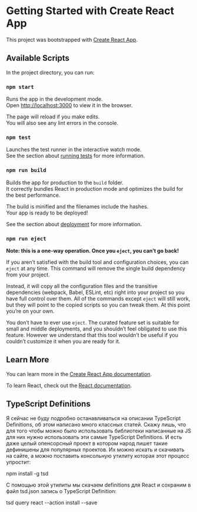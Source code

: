 # Getting Started with Create React App

This project was bootstrapped with [Create React App](https://github.com/facebook/create-react-app).

## Available Scripts

In the project directory, you can run:

### `npm start`

Runs the app in the development mode.\
Open [http://localhost:3000](http://localhost:3000) to view it in the browser.

The page will reload if you make edits.\
You will also see any lint errors in the console.

### `npm test`

Launches the test runner in the interactive watch mode.\
See the section about [running tests](https://facebook.github.io/create-react-app/docs/running-tests) for more information.

### `npm run build`

Builds the app for production to the `build` folder.\
It correctly bundles React in production mode and optimizes the build for the best performance.

The build is minified and the filenames include the hashes.\
Your app is ready to be deployed!

See the section about [deployment](https://facebook.github.io/create-react-app/docs/deployment) for more information.

### `npm run eject`

**Note: this is a one-way operation. Once you `eject`, you can’t go back!**

If you aren’t satisfied with the build tool and configuration choices, you can `eject` at any time. This command will remove the single build dependency from your project.

Instead, it will copy all the configuration files and the transitive dependencies (webpack, Babel, ESLint, etc) right into your project so you have full control over them. All of the commands except `eject` will still work, but they will point to the copied scripts so you can tweak them. At this point you’re on your own.

You don’t have to ever use `eject`. The curated feature set is suitable for small and middle deployments, and you shouldn’t feel obligated to use this feature. However we understand that this tool wouldn’t be useful if you couldn’t customize it when you are ready for it.

## Learn More

You can learn more in the [Create React App documentation](https://facebook.github.io/create-react-app/docs/getting-started).

To learn React, check out the [React documentation](https://reactjs.org/).


## TypeScript Definitions

Я сейчас не буду подробно останавливаться на описании TypeScript Definitions, об этом написано много классных статей. Скажу лишь, что для того чтобы можно было использовать библиотеки написанные на JS для них нужно использовать эти самые TypeScript Definitions. И есть даже целый опенсорсный проект в котором народ пишет такие дефинишены для популярных проектов. Их можно искать и скачивать на сайте, а можно поставить консольную утилиту которая этот процесс упростит:

npm install -g tsd

С помощью этой утилиты мы скачаем definitions для React и сохраним в файл tsd.json запись о TypeScript Definition:

tsd query react --action install --save
